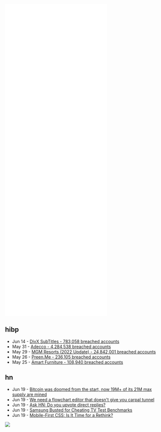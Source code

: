 ![Metrics](https://raw.githubusercontent.com/phixion/phixion/master/metrics.svg)

## hibp

<!--
for https://github.com/phixion/phixion/blob/main/.github/workflows/feeds.yml
-->
<!--START_SECTION:haveibeenpwnd-->
- Jun 14 - [DivX SubTitles - 783,058 breached accounts](https://haveibeenpwned.com/PwnedWebsites#DivXSubTitles)
- May 31 - [Adecco - 4,284,538 breached accounts](https://haveibeenpwned.com/PwnedWebsites#Adecco)
- May 29 - [MGM Resorts (2022 Update) - 24,842,001 breached accounts](https://haveibeenpwned.com/PwnedWebsites#MGM2022Update)
- May 26 - [Preen.Me - 236,105 breached accounts](https://haveibeenpwned.com/PwnedWebsites#PreenMe)
- May 25 - [Amart Furniture - 108,940 breached accounts](https://haveibeenpwned.com/PwnedWebsites#AmartFurniture)
<!--END_SECTION:haveibeenpwnd-->

## hn

<!--
for https://github.com/phixion/phixion/blob/main/.github/workflows/feeds.yml
-->
<!--START_SECTION:hn-->
- Jun 19 - [Bitcoin was doomed from the start, now 19M+ of its 21M max supply are mined](https://news.ycombinator.com/item?id=31804519)
- Jun 19 - [We need a flowchart editor that doesn't give you carpal tunnel](https://www.scottantipa.com/why-knotend)
- Jun 19 - [Ask HN: Do you upvote direct replies?](https://news.ycombinator.com/item?id=31804303)
- Jun 19 - [Samsung Busted for Cheating TV Test Benchmarks](https://www.techdirt.com/2022/06/17/samsung-busted-for-cheating-tv-test-benchmarks/)
- Jun 19 - [Mobile-First CSS: Is It Time for a Rethink?](https://alistapart.com/article/mobile-first-css-is-it-time-for-a-rethink/)
<!--END_SECTION:hn-->

<!--
for https://yhype.me
-->
![](https://hit.yhype.me/github/profile?user_id=13013670)
